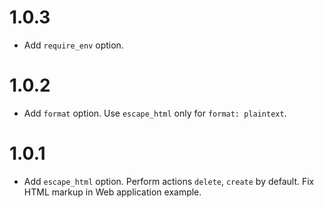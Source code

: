 # 1.0.3

-   Add `require_env` option.

# 1.0.2

-   Add `format` option. Use `escape_html` only for `format: plaintext`.

# 1.0.1

-   Add `escape_html` option. Perform actions `delete`, `create` by default. Fix HTML markup in Web application example.
